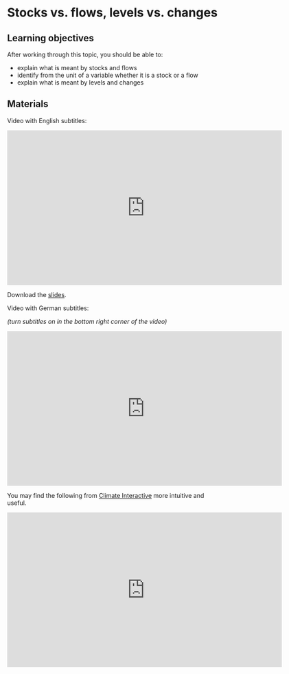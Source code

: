 # Stocks vs. flows, levels vs. changes

## Learning objectives

After working through this topic, you should be able to:

- explain what is meant by stocks and flows
- identify from the unit of a variable whether it is a stock or a flow
- explain what is meant by levels and changes

## Materials

Video with English subtitles:

<iframe
  src="https://electure.uni-bonn.de/paella7/ui/watch.html?id=219ba9c4-d45a-45d8-b109-f67d0d237dd7"
  width="640"
  height="360"
  frameborder="0"
  allowfullscreen
></iframe>

Download the [slides](stats_basics_location-stocks_flows_levels_changes.pdf).

Video with German subtitles:

_(turn subtitles on in the bottom right corner of the video)_

<iframe
  src="https://electure.uni-bonn.de/paella7/ui/watch.html?id=501ea5f6-0d55-4427-85bd-08021e5f8e08"
  width="640"
  height="360"
  frameborder="0"
  allowfullscreen
></iframe>

You may find the following from
[Climate Interactive](https://www.climateinteractive.org/) more intuitive and useful.

<iframe
  width="640"
  height="360"
  src="https://www.youtube.com/embed/nRlYGDBGcRA?si=3cr2IjZwmsglC-c8"
  title="Climate Interactive on Stocks vs. Flows."
  frameborder="0"
  allow="accelerometer; autoplay; clipboard-write; encrypted-media; gyroscope; picture-in-picture; web-share"
  referrerpolicy="strict-origin-when-cross-origin"
  allowfullscreen
></iframe>
